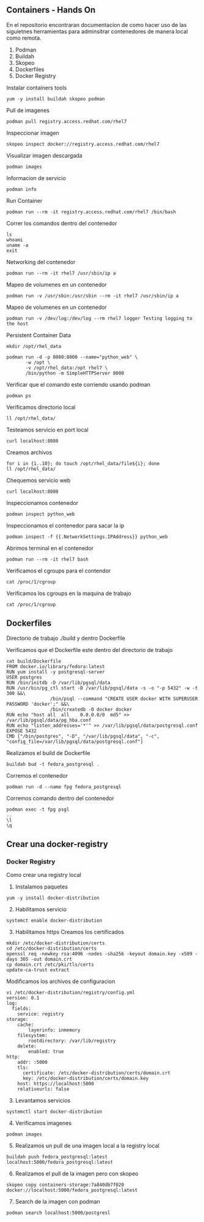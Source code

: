 ## Containers - Hands On 

En el repositorio encontraran documentacion de como hacer uso de las siguietnes herramientas para adminsitrar contenedores de manera local como remota.

1. Podman
2. Buildah
3. Skopeo
4. Dockerfiles
5. Docker Registry


Instalar containers tools
```
yum -y install buildah skopeo podman
```
Pull de imagenes
```
podman pull registry.access.redhat.com/rhel7
```
Inspeccionar imagen
```
skopeo inspect docker://registry.access.redhat.com/rhel7
```
Visualizar imagen descargada
```
podman images
```
Informacion de servicio
```
podman info
```
Run Container
```
podman run --rm -it registry.access.redhat.com/rhel7 /bin/bash
```
Correr los comandos dentro del contenedor
```
ls
whoami 
uname -a 
exit
```
Networking del contenedor
```
podman run --rm -it rhel7 /usr/sbin/ip a
```
Mapeo de volumenes en un contenedor
```
podman run -v /usr/sbin:/usr/sbin --rm -it rhel7 /usr/sbin/ip a
```
Mapeo de volumenes en un contenedor
```
podman run -v /dev/log:/dev/log --rm rhel7 logger Testing logging to the host
```
Persistent Container Data
```
mkdir /opt/rhel_data

podman run -d -p 8080:8000 --name="python_web" \
       -w /opt \
       -v /opt/rhel_data:/opt rhel7 \
       /bin/python -m SimpleHTTPServer 8000
```

Verificar que el comando este corriendo usando podman 
```
podman ps 
```
Verificamos directorio local
```
ll /opt/rhel_data/
```
Testeamos servicio en port local
```
curl localhost:8080
```
Creamos archivos
```
for i in {1..10}; do touch /opt/rhel_data/file${i}; done
ll /opt/rhel_data/
```
Chequemos servicio web
```
curl localhost:8080
```
Inspeccionamos contenedor
```
podman inspect python_web
```
Inspeccionamos el contenedor para sacar la ip
```
podman inspect -f {{.NetworkSettings.IPAddress}} python_web
```
Abrimos terminal en el contenedor
```
podman run --rm -it rhel7 bash
```
Verificamos el cgroups para el contendor
```
cat /proc/1/cgroup
```
Verificamos los cgroups en la maquina de trabajo
```
cat /proc/1/cgroup
```
## Dockerfiles
Directorio de trabajo ./build y dentro Dockerfile

Verificamos que el Dockerfile este dentro del directorio de trabajo
```
cat build/Dockerfile
FROM docker.io/library/fedora:latest
RUN yum install -y postgresql-server
USER postgres
RUN /bin/initdb -D /var/lib/pgsql/data
RUN /usr/bin/pg_ctl start -D /var/lib/pgsql/data -s -o "-p 5432" -w -t 300 &&\
                /bin/psql --command "CREATE USER docker WITH SUPERUSER PASSWORD 'docker';" &&\
                /bin/createdb -O docker docker
RUN echo "host all  all    0.0.0.0/0  md5" >> /var/lib/pgsql/data/pg_hba.conf
RUN echo "listen_addresses='*'" >> /var/lib/pgsql/data/postgresql.conf
EXPOSE 5432
CMD ["/bin/postgres", "-D", "/var/lib/pgsql/data", "-c", "config_file=/var/lib/pgsql/data/postgresql.conf"]
```

Realizamos el build de Dockerfile
```
buildah bud -t fedora_postgresql .
```

Corremos el contenedor
```
podman run -d --name fpg fedora_postgresql
```
Corremos comando dentro del contenedor
```
podman exec -t fpg psgl
..
\l
\q
```

## Crear una docker-registry

### Docker Registry 
Como crear una registry local

1. Instalamos paquetes
```
yum -y install docker-distribution
```
2. Habilitamos servicio
```
systemct enable docker-distribution
```
3. Habilitamos https
Creamos los certificados
```
mkdir /etc/docker-distribution/certs
cd /etc/docker-distribution/certs
openssl req -newkey rsa:4096 -nodes -sha256 -keyout domain.key -x509 -days 365 -out domain.crt
cp domain.crt /etc/pki/tls/certs
update-ca-trust extract
```

Modificamos los archivos de configuracion
```
vi /etc/docker-distribution/registry/config.yml
version: 0.1
log:
  fields:
    service: registry
storage:
    cache:
        layerinfo: inmemory
    filesystem:
        rootdirectory: /var/lib/registry
    delete:
        enabled: true
http:
    addr: :5000
    tls:
      certificate: /etc/docker-distribution/certs/domain.crt
      key: /etc/docker-distribution/certs/domain.key
    host: https://localhost:5000
    relativeurls: false
```

3. Levantamos servicios
```
systemctl start docker-distribution
```
4. Verificamos imagenes
```
podman images
```
5. Realizamos un pull de una imagen local a la registry local
```
buildah push fedora_postgresql:latest localhost:5000/fedora_postgresql:latest
```
6. Realizamos el pull de la imagen pero con skopeo
```
skopeo copy containers-storage:7a840db7f020 docker://localhost:5000/fedora_postgresql:latest
```
7. Search de la imagen con podman 
```
podman search localhost:5000/postgresl
```